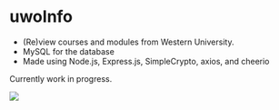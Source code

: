 # uwoInfo
- (Re)view courses and modules from Western University.
- MySQL for the database
- Made using Node.js, Express.js, SimpleCrypto, axios, and cheerio

Currently work in progress.

![](https://i.imgur.com/Q9Zm3Rc.png)
